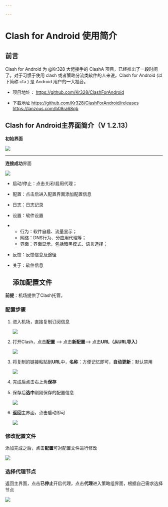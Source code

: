 ```yaml
---

---
```


# Clash for Android 使用简介

## 前言

Clash for Android 为 @Kr328 大佬接手的 ClashA 项目，已经推出了一段时间了。对于习惯于使用 clash 或者策略分流类软件的人来说，Clash for Android (以下简称 cfa ) 是 Android 用户的一大福音。

* 项目地址：
  https://github.com/Kr328/ClashForAndroid

* 下载地址
  https://github.com/Kr328/ClashForAndroid/releases  
  https://lanzous.com/b08ra68qb
## Clash for Android主界面简介（V 1.2.13）

**初始界面**

![](https://github.com/Sharpww/course/blob/master/setting_1.jpg)

------

**连接成功**界面

![](https://github.com/Sharpww/course/blob/master/setting_2.jpg)

* 启动/停止：点击关闭/启用代理；
* 配置：点击后进入配置界面添加配置信息
* 日志：日志记录
* 设置：软件设置
* * 行为：软件自启、流量显示；
  * 网络：DNS行为、分应用代理等；
  * 界面：界面显示，包括暗黑模式、语言选择；

* 反馈：反馈信息及途径

* 关于：软件信息

  ## 添加配置文件

**前提**：机场提供了Clash托管。

### 配置步骤

1. 进入机场，直接复制订阅信息

   ![](https://github.com/Sharpww/course/blob/master/profile_7.png)

2. 打开Clash，点击**配置** --> 点击**新配置**--> 点击**URL（从URL导入）**

   ![](https://github.com/Sharpww/course/blob/master/profile_1.jpg)

3. 将复制的链接粘贴到**URL**中，**名称**：方便记忆即可，**自动更新**：默认禁用

   ![](https://github.com/Sharpww/course/blob/master/profile_3.jpg)

4. 完成后点击右上角**保存**

5. 保存后**选中**刚刚保存的配置信息

   ![](https://github.com/Sharpww/course/blob/master/profile_4.jpg)

6. **返回**主界面，点击启动即可

   ![](https://github.com/Sharpww/course/blob/master/profile_5.jpg)



### 修改配置文件

添加完成之后，点击**配置**可对配置文件进行修改

![](https://github.com/Sharpww/course/blob/master/profile_7.jpg)



### 选择代理节点

返回主界面，点击**已停止**开启代理，点击**代理**进入策略组界面，根据自己需求选择节点

![](https://github.com/Sharpww/course/blob/master/select_0.jpg)
